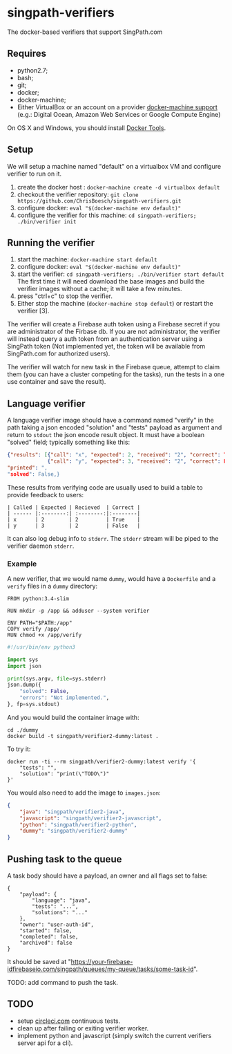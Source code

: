 # singpath-verifiers

The docker-based verifiers that support SingPath.com


## Requires

- python2.7;
- bash;
- git;
- docker;
- docker-machine;
- Either VirtualBox or an account on a provider
[docker-machine support](https://docs.docker.com/machine/drivers/os-base/)
(e.g.: Digital Ocean, Amazon Web Services or Google Compute Engine)

On OS X and Windows, you should install
[Docker Tools](https://www.docker.com/docker-toolbox).


## Setup

We will setup a machine named "default" on a virtualbox VM and configure
verifier to run on it.

1. create the docker host : `docker-machine create -d virtualbox default`
2. checkout the verifier repository: `git clone https://github.com/ChrisBoesch/singpath-verifiers.git`
3. configure docker: `eval "$(docker-machine env default)"`
4. configure the verifier for this machine: `cd singpath-verifiers; ./bin/verifier init`


## Running the verifier

1. start the machine: `docker-machine start default`
2. configure docker: `eval "$(docker-machine env default)"`
3. start the verifier: `cd singpath-verifiers; ./bin/verifier start default`
   The first time it will need download the base images and build the verifier
   images without a cache; it will take a few minutes.
 4. press "ctrl+c" to stop the verifier.
 5. Either stop the machine (`docker-machine stop default`) or restart the
    verifier [3].

The verifier will create a Firebase auth token using a Firebase secret if you
are administrator of the Firbase db. If you are not administrator, the verifier
will instead query a auth token from an authentication server using a SingPath
token (Not implemented yet, the token will be available from SingPath.com for
authorized users).

The verifier will watch for new task in the Firebase queue, attempt to claim
them (you can have a cluster competing for the tasks), run the tests in a one
use container and save the result).


## Language verifier

A language verifier image should have a command named "verify" in the path taking
a json encoded "solution" and "tests" payload as argument and return to `stdout`
the json encode result object. It must have a boolean "solved" field; typically
something like this:

```json
{"results": [{"call": "x", "expected": 2, "received": "2", "correct": True},
             {"call": "y", "expected": 3, "received": "2", "correct": False}],
"printed": ",
"solved": False,}
```

These results from verifying code are usually used to build a table to provide
feedback to users:

```
| Called | Expected | Recieved  | Correct |
| ------ |:--------:| :--------:|:--------|
| x      | 2        | 2         | True    |
| y      | 3        | 2         | False   |
```

It can also log debug info to `stderr`. The `stderr` stream will be piped to
the verifier daemon `stderr`.


### Example

A new verifier, that we would name `dummy`, would have a `Dockerfile` and
a `verify` files in a `dummy` directory:

```Dockefile
FROM python:3.4-slim

RUN mkdir -p /app && adduser --system verifier

ENV PATH="$PATH:/app"
COPY verify /app/
RUN chmod +x /app/verify

```

```python
#!/usr/bin/env python3

import sys
import json

print(sys.argv, file=sys.stderr)
json.dump({
    "solved": False,
    "errors": "Not implemented.",
}, fp=sys.stdout)

```

And you would build the container image with:
```shell
cd ./dummy
docker build -t singpath/verifier2-dummy:latest .
```

To try it:
```shell
docker run -ti --rm singpath/verifier2-dummy:latest verify '{
	"tests": "",
	"solution": "print(\"TODO\")"
}'
```

You would also need to add the image to `images.json`:
```json
{
    "java": "singpath/verifier2-java",
    "javascript": "singpath/verifier2-javascript",
    "python": "singpath/verifier2-python",
    "dummy": "singpath/verifier2-dummy"
}
```


## Pushing task to the queue

A task body should have a payload, an owner and all flags set to false:
```
{
	"payload": {
		"language": "java",
		"tests": "...",
		"solutions": "..."
	},
	"owner": "user-auth-id",
	"started": false,
	"completed": false,
	"archived": false
}
```

It should be saved at
"https://your-firebase-idfirebaseio.com/singpath/queues/my-queue/tasks/some-task-id".

TODO: add command to push the task.


## TODO

- setup [circleci.com](https://circleci.com/docs/docker) continuous tests.
- clean up after failing or exiting verifier worker.
- implement python and javascript (simply switch the current verifiers server
  api for a cli).
